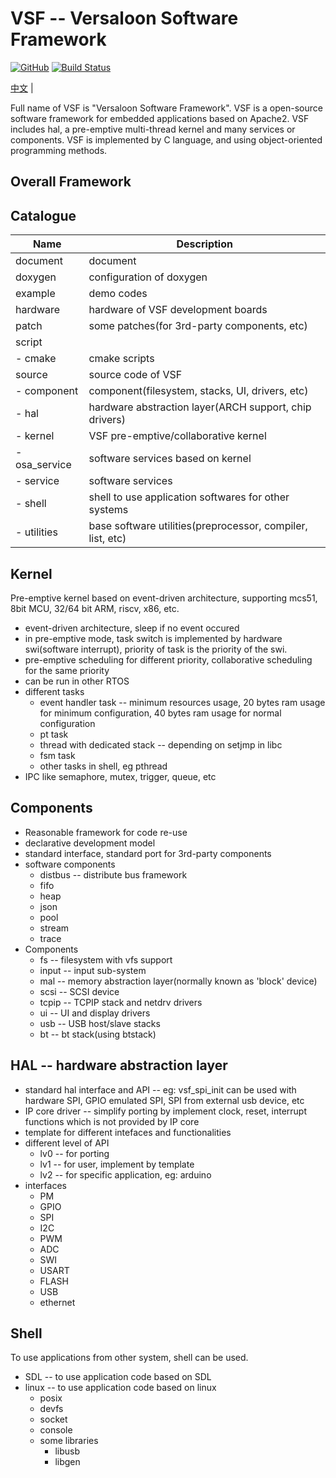 # VSF -- Versaloon Software Framework
[![GitHub](https://img.shields.io/github/license/vsfteam/vsf.svg)](https://github.com/vsfteam/vsf/blob/master/LICENSE)
[![Build Status](https://github.com/vsfteam/vsf/actions/workflows/vsf-actions.yml/badge.svg)](https://github.com/vsfteam/vsf/actions/workflows/vsf-actions.yml)

[中文](README_zh.md) |

Full name of VSF is "Versaloon Software Framework". VSF is a open-source software framework for embedded applications based on Apache2. VSF includes hal, a pre-emptive multi-thread kernel and many services or components. VSF is implemented by C language, and using object-oriented programming methods.

## Overall Framework


## Catalogue
| Name           | Description                                               |
| -------------- | --------------------------------------------------------- |
| document       | document                                                  |
| doxygen        | configuration of doxygen                                  |
| example        | demo codes                                                |
| hardware       | hardware of VSF development boards                        |
| patch          | some patches(for 3rd-party components, etc)               |
| script         |                                                           |
|  - cmake       | cmake scripts                                             |
| source         | source code of VSF                                        |
|  - component   | component(filesystem, stacks, UI, drivers, etc)           |
|  - hal         | hardware abstraction layer(ARCH support, chip drivers)    |
|  - kernel      | VSF pre-emptive/collaborative kernel                      |
|  - osa_service | software services based on kernel                         |
|  - service     | software services                                         |
|  - shell       | shell to use application softwares for other systems      |
|  - utilities   | base software utilities(preprocessor, compiler, list, etc)|

## Kernel
Pre-emptive kernel based on event-driven architecture, supporting mcs51, 8bit MCU, 32/64 bit ARM, riscv, x86, etc.

- event-driven architecture, sleep if no event occured
- in pre-emptive mode, task switch is implemented by hardware swi(software interrupt), priority of task is the priority of the swi.
- pre-emptive scheduling for different priority, collaborative scheduling for the same priority
- can be run in other RTOS
- different tasks
  - event handler task -- minimum resources usage, 20 bytes ram usage for minimum configuration, 40 bytes ram usage for normal configuration
  - pt task
  - thread with dedicated stack -- depending on setjmp in libc
  - fsm task
  - other tasks in shell, eg pthread
- IPC like semaphore, mutex, trigger, queue, etc

## Components
- Reasonable framework for code re-use
- declarative development model
- standard interface, standard port for 3rd-party components
- software components
  - distbus -- distribute bus framework
  - fifo
  - heap
  - json
  - pool
  - stream
  - trace
- Components
  - fs -- filesystem with vfs support
  - input -- input sub-system
  - mal -- memory abstraction layer(normally known as 'block' device)
  - scsi -- SCSI device
  - tcpip -- TCPIP stack and netdrv drivers
  - ui -- UI and display drivers
  - usb -- USB host/slave stacks
  - bt -- bt stack(using btstack)

## HAL -- hardware abstraction layer
- standard hal interface and API -- eg: vsf_spi_init can be used with hardware SPI, GPIO emulated SPI, SPI from external usb device, etc
- IP core driver -- simplify porting by implement clock, reset, interrupt functions which is not provided by IP core
- template for different intefaces and functionalities
- different level of API
  - lv0 -- for porting
  - lv1 -- for user, implement by template
  - lv2 -- for specific application, eg: arduino
- interfaces
  - PM
  - GPIO
  - SPI
  - I2C
  - PWM
  - ADC
  - SWI
  - USART
  - FLASH
  - USB
  - ethernet

## Shell
To use applications from other system, shell can be used.

- SDL -- to use application code based on SDL
- linux -- to use application code based on linux
  - posix
  - devfs
  - socket
  - console
  - some libraries
    - libusb
    - libgen
